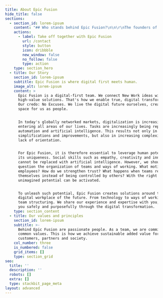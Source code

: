 ```yaml
---
title: About Epic Fusion
hide_title: false
sections:
  - section_id: lorem-ipsum
    content: "## Who stands behind Epic Fusion?\n\n\r\nThe founders of Epic Fusion are convinced: You can do better with these digital projects! With Epic Fusion, they support companies in their digital transformation.\n\n> We demonstrate our offerings and principles ourselves. Epic Fusion deliberately challenges the future and establishes new solutions.\n\n\n\n## Epic Fusion Teampower\n\nThe growing Epic Fusion team includes specialists in Modern Work Transformation, Cloud Strategy and Architecture, User Adoption and User Training, Change Management, Agile Coaching, and Collaboration and Communication.\n"
    actions:
      - label: Take off together with Epic Fusion
        url: /contact
        style: button
        icon: dribbble
        new_window: false
        no_follow: false
        type: action
    type: section_hero
  - title: Our Story
    section_id: lorem-ipsum
    subtitle: Epic Fusion is where digital first meets human.
    image_alt: lorem-ipsum
    content: >
      Epic Fusion is a digital-first team. We connect New Work ideas with
      high-value solutions. That's how we enable true, digital transformation.
      Our credo: No Excuses. We live the digital future ourselves, creating more
      space for us as people.


      In today's globally networked markets, digitalization is increasingly
      entering all areas of our lives. Tasks are increasingly being replaced by
      automation and artificial intelligence. This results not only in
      simplifications and improvements, but also in increasing complexity and a
      lack of orientation.


      For Epic Fusion, it is therefore essential to leverage human potential in
      its uniqueness. Social skills such as empathy, creativity and innovation
      cannot be replaced with artificial intelligence. However, we should
      question the organization of teams and ways of working. What motivates
      employees? How do we strengthen trust? What happens when teams regulate
      themselves instead of being controlled by others? With the right answers,
      unimagined potential can be activated.


      To unleash such potential, Epic Fusion creates solutions around the
      digital workplace of the future. From technology to ways of working to
      team structuring. We share our experience and expertise with you, guiding
      you safely and purposefully through the digital transformation.
    type: section_content
  - title: Our values and principles
    section_id: lorem-ipsum
    subtitle: >-
      Behind Epic Fusion are passionate people. As a team, we are committed to
      common values. This is how we achieve sustainable added value for our
      customers, partners and society.
    col_number: three
    is_numbered: false
    grid_items: []
    type: section_grid
seo:
  title: ''
  description: ''
  robots: []
  extra: []
  type: stackbit_page_meta
layout: advanced
---
```

